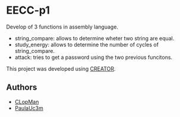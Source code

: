 # EECC-p1

Develop of 3 functions in assembly language.
- string_compare: allows to determine wheter two string are equal. 
- study_energy: allows to determine the number of cycles of string_compare.
- attack: tries to get a password using the two previous funcitons. 

This project was developed using [CREATOR](https://creatorsim.github.io/).

## Authors 
- [CLopMan](https://github.com/CLopMan)
- [PaulaUc3m](https://github.com/PaulaUc3m)
